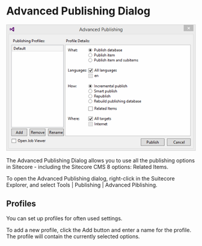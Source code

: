 # Advanced Publishing Dialog

![Publishing Dialog](img/AdvancePublishing1.png)

The Advanced Publishing Dialog allows you to use all the publishing options in Sitecore - including the Sitecore CMS 8 options: Related Items.

To open the Advanced Publishing dialog, right-click in the Suitecore Explorer, and select Tools | Publishing | Advanced Piblishing.

## Profiles

You can set up profiles for often used settings.

To add a new profile, click the Add button and enter a name for the profile. The profile will contain the currently selected options. 